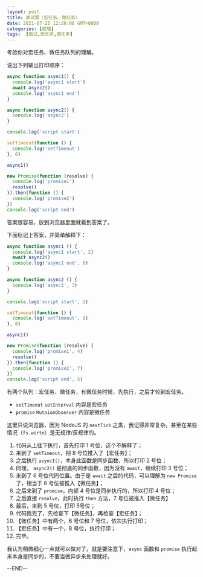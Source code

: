 ```yaml
---
layout: post
title: 面试题（宏任务、微任务）
date: 2021-07-25 12:28:00 GMT+0800
categories: [前端]
tags:  [面试,宏任务,微任务]
---
```


考验你对宏任务、微任务队列的理解。

<!-- more -->

说出下列输出打印顺序：

```js
async function async1() {
  console.log('async1 start')
  await async2()
  console.log('async1 end')
}

async function async2() {
  console.log('async2')
}

console.log('script start')

setTimeout(function () {
  console.log('setTimeout')
}, 0)

async1()

new Promise(function (resolve) {
  console.log('promise1')
  resolve()
}).then(function () {
  console.log('promise2')
})
console.log('script end')
```

答案很容易，放到浏览器里面就看到答案了。

下面标记上答案，并简单解释下：

```js
async function async1 () {
  console.log('async1 start', 2)
  await async2()
  console.log('async1 end', 6)
}

async function async2 () {
  console.log('async2', 3)
}

console.log('script start', 1)

setTimeout(function () {
  console.log('setTimeout', 8)
}, 0)

async1()

new Promise(function (resolve) {
  console.log('promise1', 4)
  resolve()
}).then(function () {
  console.log('promise2', 7)
})
console.log('script end', 5)
```

有两个队列：宏任务、微任务，有微任务时候，先执行，之后才轮到宏任务。

* `setTimeout` `setInterval` 内容是宏任务
* `promise` `MutaionObserver` 内容是微任务

这里只说浏览器，因为 NodeJS 的 `nextTick` 之类，我记得非常复杂。甚至在某些情况（`fs.wirte`）是无规律/反规律的。

1. 代码从上往下执行，首先打印 1 号位，这个不解释了；
2. 来到了 `setTimeout`，把 8 号位推入了【宏任务】；
2. 之后执行 `async1()`，本身此函数是同步函数，所以打印 2 号位；
3. 同理， `async2()` 是彻底的同步函数，因为没有 `await`，继续打印 3 号位；
4. 来到了 6 号位代码位置。由于是 `await` 之后的代码，可以理解为 `new Promise` 了，相当于 6 号位被推入【微任务】；
5. 之后来到了 `promise`，内部 4 号位是同步执行的，所以打印 4 号位；
6. 之后直接 `resolve`，此时执行 `then` 方法，7 号位被推入【微任务】
7. 最后，来到 5 号位，打印 5号位；
8. 代码跑完了，先检查下【微任务】，再检查【宏任务】；
9. 【微任务】中有两个，6 号位和 7 号位，依次执行打印；
10. 【宏任务】中有一个，8 号位，执行打印；
11. 完毕。

我认为稍微细心一点就可以做对了。就是要注意下，`async` 函数和 `promise` 执行起来本身是同步的，不要当做异步来处理就好。

--END--
